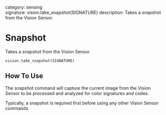 category: sensing  
signature: vision.take_snapshot(SIGNATURE)
description: Takes a snapshot from the Vision Sensor.

# Snapshot

Takes a snapshot from the Vision Sensor.

```don
vision.take_snapshot(SIGNATURE)
```

## How To Use

The snapshot command will capture the current image from the Vision Sensor to be processed and analyzed for color signatures and codes.

Typically, a snapshot is required first before using any other Vision Sensor commands.


<advanced>
</advanced>